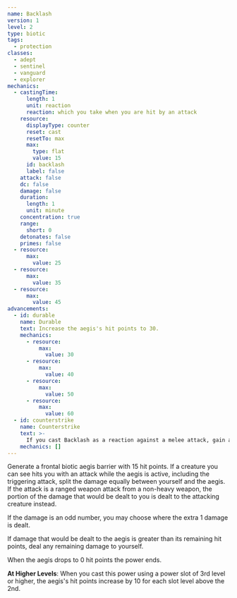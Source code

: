 ```yaml
---
name: Backlash
version: 1
level: 2
type: biotic
tags:
  - protection
classes:
  - adept
  - sentinel
  - vanguard
  - explorer
mechanics:
  - castingTime:
      length: 1
      unit: reaction
      reaction: which you take when you are hit by an attack
    resource:
      displayType: counter
      reset: cast
      resetTo: max
      max:
        type: flat
        value: 15
      id: backlash
      label: false
    attack: false
    dc: false
    damage: false
    duration:
      length: 1
      unit: minute
    concentration: true
    range:
      short: 0
    detonates: false
    primes: false
  - resource:
      max:
        value: 25
  - resource:
      max:
        value: 35
  - resource:
      max:
        value: 45
advancements:
  - id: durable
    name: Durable
    text: Increase the aegis's hit points to 30.
    mechanics:
      - resource:
          max:
            value: 30
      - resource:
          max:
            value: 40
      - resource:
          max:
            value: 50
      - resource:
          max:
            value: 60
  - id: counterstrike
    name: Counterstrike
    text: >-
      If you cast Backlash as a reaction against a melee attack, gain an attack of opportunity against the attacking creature.
    mechanics: []
---
```

Generate a frontal biotic aegis barrier with 15 hit points. If a creature you can see hits you with an attack while the
aegis is active, including the triggering attack, split the damage equally between yourself and the aegis. If the attack
is a ranged weapon attack from a non-heavy weapon, the portion of the damage that would be dealt to you is dealt to the
attacking creature instead.

If the damage is an odd number, you may choose where the extra 1 damage is dealt.

If damage that would be dealt to the aegis is greater than its remaining hit points, deal any remaining damage to yourself.

When the aegis drops to 0 hit points the power ends.

__At Higher Levels__: When you cast this power using a power slot of 3rd level or higher, the aegis's hit points increase
by 10 for each slot level above the 2nd.

